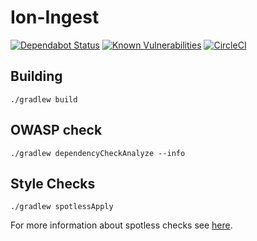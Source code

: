 # Ion-Ingest
[![Dependabot Status](https://api.dependabot.com/badges/status?host=github&repo=connexta/ion-ingest)](https://dependabot.com)
[![Known Vulnerabilities](https://snyk.io/test/github/connexta/ion-ingest/badge.svg)](https://snyk.io/test/github/connexta/ion-ingest)
[![CircleCI](https://circleci.com/gh/connexta/ion-ingest/tree/master.svg?style=svg)](https://circleci.com/gh/connexta/ion-ingest/tree/master)

## Building
`./gradlew build`

## OWASP check
`./gradlew dependencyCheckAnalyze --info`
## Style Checks
`./gradlew spotlessApply`

For more information about spotless checks see 
[here](https://github.com/diffplug/spotless/tree/master/plugin-gradle#custom-rules).
